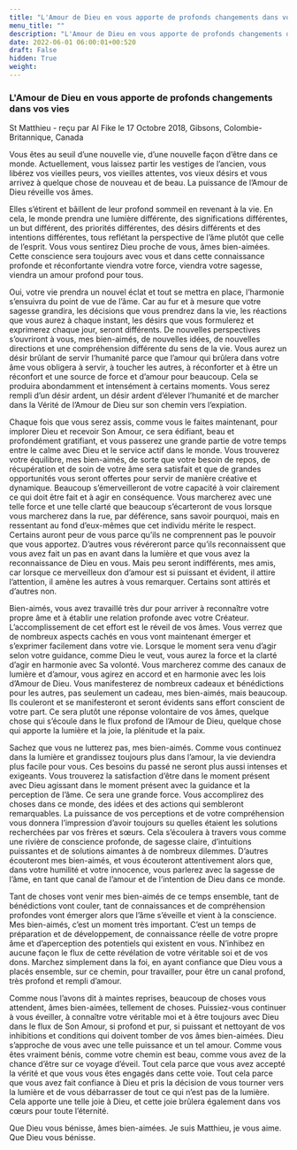 ```yaml
---
title: "L'Amour de Dieu en vous apporte de profonds changements dans vos vies"
menu_title: ""
description: "L'Amour de Dieu en vous apporte de profonds changements dans vos vies"
date: 2022-06-01 06:00:01+00:520
draft: False
hidden: True
weight:
---
```

### L'Amour de Dieu en vous apporte de profonds changements dans vos vies

St Matthieu - reçu par Al Fike le 17 Octobre 2018, Gibsons, Colombie-Britannique, Canada

Vous êtes au seuil d’une nouvelle vie, d’une nouvelle façon d’être dans ce monde. Actuellement, vous laissez partir les vestiges de l’ancien, vous libérez vos vieilles peurs, vos vieilles attentes, vos vieux désirs et vous arrivez à quelque chose de nouveau et de beau. La puissance de l’Amour de Dieu réveille vos âmes.

Elles s’étirent et bâillent de leur profond sommeil en revenant à la vie. En cela, le monde prendra une lumière différente, des significations différentes, un but différent, des priorités différentes, des désirs différents et des intentions différentes, tous reflétant la perspective de l’âme plutôt que celle de l’esprit. Vous vous sentirez Dieu proche de vous, âmes bien-aimées. Cette conscience sera toujours avec vous et dans cette connaissance profonde et réconfortante viendra votre force, viendra votre sagesse, viendra un amour profond pour tous.

Oui, votre vie prendra un nouvel éclat et tout se mettra en place, l’harmonie s’ensuivra du point de vue de l’âme. Car au fur et à mesure que votre sagesse grandira, les décisions que vous prendrez dans la vie, les réactions que vous aurez à chaque instant, les désirs que vous formulerez et exprimerez chaque jour, seront différents. De nouvelles perspectives s’ouvriront à vous, mes bien-aimés, de nouvelles idées, de nouvelles directions et une compréhension différente du sens de la vie. Vous aurez un désir brûlant de servir l’humanité parce que l’amour qui brûlera dans votre âme vous obligera à servir, à toucher les autres, à réconforter et à être un réconfort et une source de force et d’amour pour beaucoup. Cela se produira abondamment et intensément à certains moments. Vous serez rempli d’un désir ardent, un désir ardent d’élever l’humanité et de marcher dans la Vérité de l’Amour de Dieu sur son chemin vers l’expiation.

Chaque fois que vous serez assis, comme vous le faites maintenant, pour implorer Dieu et recevoir Son Amour, ce sera édifiant, beau et profondément gratifiant, et vous passerez une grande partie de votre temps entre le calme avec Dieu et le service actif dans le monde. Vous trouverez votre équilibre, mes bien-aimés, de sorte que votre besoin de repos, de récupération et de soin de votre âme sera satisfait et que de grandes opportunités vous seront offertes pour servir de manière créative et dynamique. Beaucoup s’émerveilleront de votre capacité à voir clairement ce qui doit être fait et à agir en conséquence. Vous marcherez avec une telle force et une telle clarté que beaucoup s’écarteront de vous lorsque vous marcherez dans la rue, par déférence, sans savoir pourquoi, mais en ressentant au fond d’eux-mêmes que cet individu mérite le respect. Certains auront peur de vous parce qu’ils ne comprennent pas le pouvoir que vous apportez. D’autres vous révéreront parce qu’ils reconnaissent que vous avez fait un pas en avant dans la lumière et que vous avez la reconnaissance de Dieu en vous. Mais peu seront indifférents, mes amis, car lorsque ce merveilleux don d’amour est si puissant et évident, il attire l’attention, il amène les autres à vous remarquer. Certains sont attirés et d’autres non.

Bien-aimés, vous avez travaillé très dur pour arriver à reconnaître votre propre âme et à établir une relation profonde avec votre Créateur. L’accomplissement de cet effort est le réveil de vos âmes. Vous verrez que de nombreux aspects cachés en vous vont maintenant émerger et s’exprimer facilement dans votre vie. Lorsque le moment sera venu d’agir selon votre guidance, comme Dieu le veut, vous aurez la force et la clarté d’agir en harmonie avec Sa volonté. Vous marcherez comme des canaux de lumière et d’amour, vous agirez en accord et en harmonie avec les lois d’Amour de Dieu. Vous manifesterez de nombreux cadeaux et bénédictions pour les autres, pas seulement un cadeau, mes bien-aimés, mais beaucoup. Ils couleront et se manifesteront et seront évidents sans effort conscient de votre part. Ce sera plutôt une réponse volontaire de vos âmes, quelque chose qui s’écoule dans le flux profond de l’Amour de Dieu, quelque chose qui apporte la lumière et la joie, la plénitude et la paix.

Sachez que vous ne lutterez pas, mes bien-aimés. Comme vous continuez dans la lumière et grandissez toujours plus dans l’amour, la vie deviendra plus facile pour vous. Ces besoins du passé ne seront plus aussi intenses et exigeants. Vous trouverez la satisfaction d’être dans le moment présent avec Dieu agissant dans le moment présent avec la guidance et la perception de l’âme. Ce sera une grande force. Vous accomplirez des choses dans ce monde, des idées et des actions qui sembleront remarquables. La puissance de vos perceptions et de votre compréhension vous donnera l’impression d’avoir toujours su quelles étaient les solutions recherchées par vos frères et sœurs. Cela s’écoulera à travers vous comme une rivière de conscience profonde, de sagesse claire, d’intuitions puissantes et de solutions aimantes à de nombreux dilemmes. D’autres écouteront mes bien-aimés, et vous écouteront attentivement alors que, dans votre humilité et votre innocence, vous parlerez avec la sagesse de l’âme, en tant que canal de l’amour et de l’intention de Dieu dans ce monde.

Tant de choses vont venir mes bien-aimés de ce temps ensemble, tant de bénédictions vont couler, tant de connaissances et de compréhension profondes vont émerger alors que l’âme s’éveille et vient à la conscience. Mes bien-aimés, c’est un moment très important. C’est un temps de préparation et de développement, de connaissance réelle de votre propre âme et d’aperception des potentiels qui existent en vous. N’inhibez en aucune façon le flux de cette révélation de votre véritable soi et de vos dons. Marchez simplement dans la foi, en ayant confiance que Dieu vous a placés ensemble, sur ce chemin, pour travailler, pour être un canal profond, très profond et rempli d’amour.

Comme nous l’avons dit à maintes reprises, beaucoup de choses vous attendent, âmes bien-aimées, tellement de choses. Puissiez-vous continuer à vous éveiller, à connaître votre véritable moi et à être toujours avec Dieu dans le flux de Son Amour, si profond et pur, si puissant et nettoyant de vos inhibitions et conditions qui doivent tomber de vos âmes bien-aimées. Dieu s’approche de vous avec une telle puissance et un tel amour. Comme vous êtes vraiment bénis, comme votre chemin est beau, comme vous avez de la chance d’être sur ce voyage d’éveil. Tout cela parce que vous avez accepté la vérité et que vous vous êtes engagés dans cette voie. Tout cela parce que vous avez fait confiance à Dieu et pris la décision de vous tourner vers la lumière et de vous débarrasser de tout ce qui n’est pas de la lumière. Cela apporte une telle joie à Dieu, et cette joie brûlera également dans vos cœurs pour toute l’éternité.

Que Dieu vous bénisse, âmes bien-aimées. Je suis Matthieu, je vous aime. Que Dieu vous bénisse.



